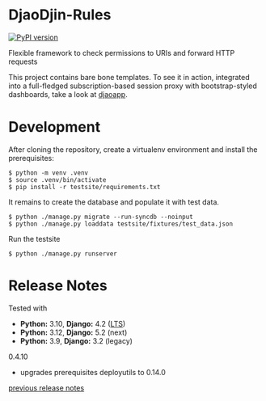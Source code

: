DjaoDjin-Rules
==============

[![PyPI version](https://badge.fury.io/py/djaodjin-rules.svg)](https://badge.fury.io/py/djaodjin-rules)

Flexible framework to check permissions to URIs and forward HTTP requests

This project contains bare bone templates. To see it in action, integrated into
a full-fledged subscription-based session proxy with bootstrap-styled
dashboards, take a look at [djaoapp](https://github.com/djaodjin/djaoapp/).

Development
===========

After cloning the repository, create a virtualenv environment and install
the prerequisites:

    $ python -m venv .venv
    $ source .venv/bin/activate
    $ pip install -r testsite/requirements.txt

It remains to create the database and populate it with test data.

    $ python ./manage.py migrate --run-syncdb --noinput
    $ python ./manage.py loaddata testsite/fixtures/test_data.json

Run the testsite

    $ python ./manage.py runserver


Release Notes
=============

Tested with

- **Python:** 3.10, **Django:** 4.2 ([LTS](https://www.djangoproject.com/download/))
- **Python:** 3.12, **Django:** 5.2 (next)
- **Python:** 3.9, **Django:** 3.2 (legacy)

0.4.10

  * upgrades prerequisites deployutils to 0.14.0

[previous release notes](changelog)
